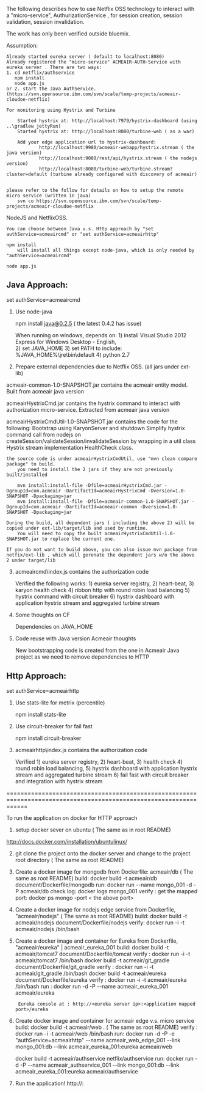 The following describes how to use Netflix OSS technology to interact with a "micro-service", AuthurizationService , for session creation, session validation, session invalidation.

The work has only been verified outside bluemix.

Assumption: 

	Already started eureka server ( default to localhost:8080)
	Already registered the "micro-service" ACMEAIR-AUTH-Service with eureka server . There are two ways:
	1. cd netflix/authservice
	   npm install
	   node app.js
	or 2. start the Java AuthService. (https://svn.opensource.ibm.com/svn/scale/temp-projects/acmeair-cloudoe-netflix)

	For monitoring using Hystrix and Turbine

		Started hystrix at: http://localhost:7979/hystrix-dashboard (using ..\gradlew jettyRun)
		Started hystrix at: http://localhost:8080/turbine-web ( as a war)

		Add your edge application url to hystrix-dashboard:
				http://localhost:9980/acmeair-webapp/hystrix.stream ( the java version)
				http://localhost:9080/rest/api/hystrix.stream ( the nodejs version)
				http://localhost:8080/turbine-web/turbine.stream?cluster=default (turbine already configured with discovery of acmeair)


	please refer to the follow for details on how to setup the remote micro service (written in java)
		svn co https://svn.opensource.ibm.com/svn/scale/temp-projects/acmeair-cloudoe-netflix


NodeJS and NetflixOSS.

	You can choose between Java v.s. Http approach by "set authService=acmeaircmd" or "set authService=acmeairhttp" 
	
	npm install 
		will install all things except node-java, which is only needed by "authService=acmeaircmd" 
		
	node app.js

Java Approach:
--------------------

set authService=acmeaircmd

1. Use node-java

	npm install java@0.2.5 ( the latest 0.4.2 has issue)

	When running on windows, depends on: 1) install Visual Studio 2012 Express for Windows Desktop - English,   
										 2) set JAVA_HOME 
										 3) set PATH to include: %JAVA_HOME%\jre\bin\default
										 4) python 2.7


2. Prepare external dependencies due to Netflix OSS. (all jars under ext-lib)

acmeair-common-1.0-SNAPSHOT.jar
	contains the acmeair entity model. Built from acmeair java version

acmeairHystrixCmd.jar
	contains the hystrix command to interact with authorization micro-service. Extracted from acmeair java version
	
acmeairHystrixCmdUtil-1.0-SNAPSHOT.jar 
	contains the code for the following:
		Bootstrap using KaryonServer and shutdown
		Simplify hystrix command call from nodejs on createSession/validateSession/invalidateSession by wrapping in a util class
		Hystrix stream implementation
		HealthCheck class.
		
	the source code is under acmeairHystrixCmdUtil, use "mvn clean compare package" to build.
		you need to install the 2 jars if they are not previously built/installed
		
		mvn install:install-file -Dfile=acmeairHystrixCmd.jar -DgroupId=com.acmeair -DartifactId=acmeairHystrixCmd -Dversion=1.0-SNAPSHOT -Dpackaging=jar
		mvn install:install-file -Dfile=acmeair-common-1.0-SNAPSHOT.jar -DgroupId=com.acmeair -DartifactId=acmeair-common -Dversion=1.0-SNAPSHOT -Dpackaging=jar
		
	During the build, all dependent jars ( including the above 2) will be copied under ext-lib/target/lib and used by runtime. 
		You will need to copy the built acmeairHystrixCmdUtil-1.0-SNAPSHOT.jar to replace the current one.
	
	If you do not want to build above, you can also issue mvn package from netfix/ext-lib , which will gerenate the dependent jars w/o the above 2 under target/lib

3. acmeaircmd\index.js contains the authorization code 

	Verified the following works: 
		1) eureka server registry, 
		2) heart-beat, 
		3) karyon health check
		4) ribbon http with round robin load balancing
		5) hystrix command with circuit breaker
		6) hystrix dashboard with application hystrix stream and aggregated turbine stream

4. Some thoughts on CF 

	Dependencies on JAVA_HOME

5. Code reuse with Java version Acmeair thoughts

	New bootstrapping code is created from the one in Acmeair Java project as we need to remove dependencies to HTTP


Http Approach:
----------------------------

set authService=acmeairhttp

1. Use stats-lite for metrix (percentile)

	npm install stats-lite

2. Use circuit-breaker for fail fast

	npm install circuit-breaker
		
3. acmeairhttp\index.js contains the authorization code 

	Verified 1) eureka server registry, 
		     2) heart-beat, 
		     3) health check
		     4) round robin load balancing, 
		     5) hystrix dashboard with application hystrix stream and aggregated turbine stream
			 6) fail fast with circuit breaker and integration with hystrix stream


==================================================================================================================

To run the application on docker for HTTP approach

1. setup docker sever on ubuntu ( The same as in root README)

http://docs.docker.com/installation/ubuntulinux/

2.  git clone the project onto the docker server and change to the project root directory ( The same as root README)

3.  Create a docker image for mongodb from Dockerfile: acmeair/db  ( The same as root README)
   	build: docker build -t acmeair/db document/Dockerfile/mongodb
	run: docker run --name mongo_001 -d -P acmeair/db
	check log:  docker logs mongo_001
	verify :
		get the mapped port:  docker ps
		mongo -port < the above port>

4. Create a docker image for nodejs edge service  from Dockerfile, "acmeair/nodejs" ( The same as root README)
	build: docker build -t acmeair/nodejs document/Dockerfile/nodejs 
	verify:  docker run -i -t acmeair/nodejs /bin/bash


5. Create a docker image and container for Eureka from Dockerfile, "acmeair/eureka" | acmeair_eureka_001
	build: docker build -t acmeair/tomcat7 document/Dockerfile/tomcat
		verify :  docker run -i -t acmeair/tomcat7 /bin/bash
	docker build -t acmeair/git_gradle document/Dockerfile/git_gradle
		verify :  docker run -i -t acmeair/git_gradle /bin/bash
	docker build -t acmeair/eureka document/Dockerfile/eureka
		verify :  docker run -i -t acmeair/eureka /bin/bash
	run :  docker run -d -P --name acmeair_eureka_001 acmeair/eureka

		Eureka console at : http://<eureka server ip>:<application mapped port>/eureka

6. Create docker image and container for acmeair edge v.s. micro service 
	build: docker build -t acmeair/web .	( The same as root README)
		verify :  docker run -i -t acmeair/web /bin/bash
	run:   docker run -d -P -e "authService=acmeairhttp" --name acmeair_web_edge_001 --link mongo_001:db --link acmeair_eureka_001:eureka acmeair/web

	docker build -t acmeair/authservice netflix/authservice
	run:   docker run -d -P --name acmeair_authservice_001 --link mongo_001:db --link acmeair_eureka_001:eureka acmeair/authservice

7. Run the application!
	http://<docker server ip>:<application mapped port>

